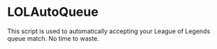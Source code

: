 # LOLAutoQueue
This script is used to automatically accepting your League of Legends queue match. No time to waste.
